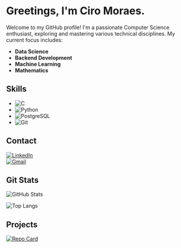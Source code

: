 # Greetings, I'm Ciro Moraes.

Welcome to my GitHub profile! I'm a passionate Computer Science enthusiast, exploring and mastering various technical disciplines. My current focus includes:

- **Data Science**
- **Backend Development**
- **Machine Learning**
- **Mathematics**

## Skills
* ![C](https://img.shields.io/badge/C-008000?style=for-the-badge&logo=c)
* ![Python](https://img.shields.io/badge/Python-008000?style=for-the-badge&logo=python)
* ![PostgreSQL](https://img.shields.io/badge/PostgreSQL-008000?style=for-the-badge&logo=postgresql&logoColor=white)
* ![Git](https://img.shields.io/badge/Git-008000?style=for-the-badge&logo=git)

## Contact
[![LinkedIn](https://img.shields.io/badge/LinkedIn-008000?style=for-the-badge&logo=linkedin&logoColor=white)](https://www.linkedin.com/in/ciromoraesr/)<br>
[![Gmail](https://img.shields.io/badge/Gmail-008000?style=for-the-badge&logo=gmail&logoColor=red)](mailto:ciromoraes.r@gmail.com)

## Git Stats

![GitHub Stats](https://github-readme-stats.vercel.app/api?username=ciromoraesr&theme=calm&bg_color=191970&border_color=4682B4&show_icons=true&icon_color=87CEEB&title_color=F1FAEE&text_color=F1FAEE)

![Top Langs](https://github-readme-stats-git-masterrstaa-rickstaa.vercel.app/api/top-langs/?username=ciromoraesr&layout=compact&theme=calm&bg_color=191970&border_color=4682B4&show_icons=true&icon_color=87CEEB&title_color=F1FAEE&text_color=F1FAEE)

## Projects 

[![Repo Card](https://github-readme-stats.vercel.app/api/pin/?username=ciromoraesr&repo=ProjetoAnaliseAcidentes&theme=calm&bg_color=191970&border_color=4682B4&show_icons=true&icon_color=87CEEB&title_color=F1FAEE&text_color=F1FAEE)](https://github.com/ciromoraesr/ProjetoAnaliseAcidentes)
